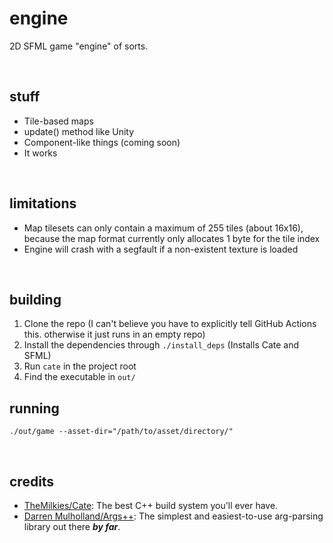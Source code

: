# engine

2D SFML game "engine" of sorts.

<br>

## stuff

- Tile-based maps
- update() method like Unity
- Component-like things (coming soon)
- It works

<br>

## limitations

- Map tilesets can only contain a maximum of 255 tiles (about 16x16), because the map format currently only allocates 1 byte for the tile index
- Engine will crash with a segfault if a non-existent texture is loaded

<br>

## building

1. Clone the repo (I can't believe you have to explicitly tell GitHub Actions this. otherwise it just runs in an empty repo)
2. Install the dependencies through `./install_deps` (Installs Cate and SFML)
3. Run `cate` in the project root
4. Find the executable in `out/`

## running

```./out/game --asset-dir="/path/to/asset/directory/"```


<br>

## credits

- [TheMilkies/Cate](https://github.com/TheMilkies/Cate): The best C++ build system you'll ever have.
- [Darren Mulholland/Args++](http://www.dmulholl.com/docs/argspp/master/index.html): The simplest and easiest-to-use arg-parsing library out there ***by far***.
